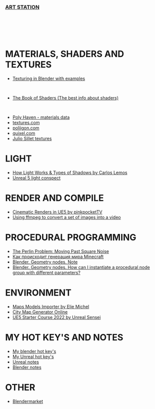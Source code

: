 <br>
<br>

### [ART STATION](https://www.artstation.com/nalegke)

<br>
<br>
<br>
<br>

# MATERIALS, SHADERS AND TEXTURES
- [Texturing in Blender with examples](https://github.com/AazQsc/cg-synopsis/blob/main/blender/textures/basics-realistic-texturing.md)

<br>

- [The Book of Shaders (The best info about shaders)](https://thebookofshaders.com/)

<br>

- [Poly Haven - materials data](https://polyhaven.com/)
- [textures.com](https://www.textures.com/)
- [poliigon.com](https://www.poliigon.com/)
- [quixel.com](https://quixel.com/megascans/home)
- [Julio Sillet textures](https://juliosillet.gumroad.com/)

# LIGHT
- [How Light Works & Types of Shadows by Carlos Lemos](https://80.lv/articles/tutorial-how-light-works-types-of-shadows/)
- [Unreal 5 light conspect](https://github.com/AazQsc/cg-synopsis/blob/main/unreal5/light)

# RENDER AND COMPILE
- [Cinematic Renders in UE5 by pinkpocketTV](https://youtu.be/GHFq4Dj7sVs)
- [Using ffmpeg to convert a set of images into a video](https://hamelot.io/visualization/using-ffmpeg-to-convert-a-set-of-images-into-a-video/)

# PROCEDURAL PROGRAMMING
- [The Perlin Problem: Moving Past Square Noise](https://noiseposti.ng/posts/2022-01-16-The-Perlin-Problem-Moving-Past-Square-Noise.html)
- [Как происходит генерация мира Minecraft](https://habr.com/ru/post/673268/)
- [Blender. Geometry nodes. Note](https://github.com/AazQsc/cg-synopsis/blob/main/blender/nodes/nodes.md)
- [Blender. Geometry nodes. How can I instantiate a procedural node group with different parameters?](https://blender.stackexchange.com/questions/274485/how-can-i-instantiate-a-procedural-node-group-with-different-parameters)

# ENVIRONMENT
- [Maps Models Importer by Elie Michel](https://github.com/eliemichel/MapsModelsImporter)
- [City Map Generator Online](https://maps.probabletrain.com/#/)
- [UE5 Starter Course 2022 by Unreal Sensei](https://youtu.be/k-zMkzmduqI)

# MY HOT KEY'S AND NOTES 
- [My blender hot key's](https://github.com/AazQsc/cg-synopsis/blob/main/blender/hot-keys)
- [My Unreal hot key's](https://github.com/AazQsc/cg-synopsis/blob/main/unreal5/hot-keys)
- [Unreal notes](https://github.com/AazQsc/cg-synopsis/blob/main/unreal5/notes.md)
- [Blender notes](https://github.com/AazQsc/cg-synopsis/blob/main/blender/triks)

# OTHER 
- [Blendermarket](https://blendermarket.com/)





